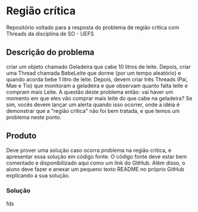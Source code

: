 # Região crítica
Repositório voltado para a resposta do problema de região crítica com Threads da disciplina de SO - UEFS

<h2>Descrição do problema</h2>
<p>criar um objeto chamado Geladeira que cabe 10 litros de leite. Depois, criar uma Thread chamada BebeLeite que dorme (por um tempo aleatório) e quando acorda bebe 1 litro de leite. Depois, devem criar três Threads (Pai, Mae e Tio) que monitoram a geladeira e que observam quanto falta leite e compram mais Leite. A questão deste problema então: vai haver um momento em que eles vão comprar mais leite do que cabe na geladeira? Se sim, vocês devem lançar um alerta quando isso ocorrer, onde a idéia é demonstrar que a "região crítica" não foi bem tratada, e que temos um problema neste ponto.</p>

<h2>Produto</h2>
<p>Deve prover uma solução caso ocorra problema na região critica, e apresentar essa solução em código fonte. O código fonte deve estar bem comentado e disponibilizado aqui como um link do GitHub. Além disso, o aluno deve fazer e anexar um pequeno texto README no próprio GitHub explicando a sua solução.</p>

<h3>Solução</h3>
<p>fds</p>
